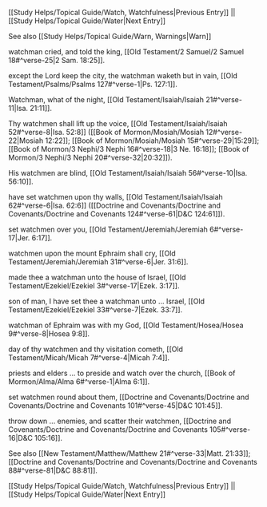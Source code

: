 [[Study Helps/Topical Guide/Watch, Watchfulness|Previous Entry]]  ||  [[Study Helps/Topical Guide/Water|Next Entry]]

 See also [[Study Helps/Topical Guide/Warn, Warnings|Warn]]

 watchman cried, and told the king, [[Old Testament/2 Samuel/2 Samuel 18#^verse-25|2 Sam. 18:25]].

 except the Lord keep the city, the watchman waketh but in vain, [[Old Testament/Psalms/Psalms 127#^verse-1|Ps. 127:1]].

 Watchman, what of the night, [[Old Testament/Isaiah/Isaiah 21#^verse-11|Isa. 21:11]].

 Thy watchmen shall lift up the voice, [[Old Testament/Isaiah/Isaiah 52#^verse-8|Isa. 52:8]] ([[Book of Mormon/Mosiah/Mosiah 12#^verse-22|Mosiah 12:22]]; [[Book of Mormon/Mosiah/Mosiah 15#^verse-29|15:29]]; [[Book of Mormon/3 Nephi/3 Nephi 16#^verse-18|3 Ne. 16:18]]; [[Book of Mormon/3 Nephi/3 Nephi 20#^verse-32|20:32]]).

 His watchmen are blind, [[Old Testament/Isaiah/Isaiah 56#^verse-10|Isa. 56:10]].

 have set watchmen upon thy walls, [[Old Testament/Isaiah/Isaiah 62#^verse-6|Isa. 62:6]] ([[Doctrine and Covenants/Doctrine and Covenants/Doctrine and Covenants 124#^verse-61|D&C 124:61]]).

 set watchmen over you, [[Old Testament/Jeremiah/Jeremiah 6#^verse-17|Jer. 6:17]].

 watchmen upon the mount Ephraim shall cry, [[Old Testament/Jeremiah/Jeremiah 31#^verse-6|Jer. 31:6]].

 made thee a watchman unto the house of Israel, [[Old Testament/Ezekiel/Ezekiel 3#^verse-17|Ezek. 3:17]].

 son of man, I have set thee a watchman unto ... Israel, [[Old Testament/Ezekiel/Ezekiel 33#^verse-7|Ezek. 33:7]].

 watchman of Ephraim was with my God, [[Old Testament/Hosea/Hosea 9#^verse-8|Hosea 9:8]].

 day of thy watchmen and thy visitation cometh, [[Old Testament/Micah/Micah 7#^verse-4|Micah 7:4]].

 priests and elders ... to preside and watch over the church, [[Book of Mormon/Alma/Alma 6#^verse-1|Alma 6:1]].

 set watchmen round about them, [[Doctrine and Covenants/Doctrine and Covenants/Doctrine and Covenants 101#^verse-45|D&C 101:45]].

 throw down ... enemies, and scatter their watchmen, [[Doctrine and Covenants/Doctrine and Covenants/Doctrine and Covenants 105#^verse-16|D&C 105:16]].

 See also [[New Testament/Matthew/Matthew 21#^verse-33|Matt. 21:33]]; [[Doctrine and Covenants/Doctrine and Covenants/Doctrine and Covenants 88#^verse-81|D&C 88:81]].

[[Study Helps/Topical Guide/Watch, Watchfulness|Previous Entry]]  ||  [[Study Helps/Topical Guide/Water|Next Entry]]